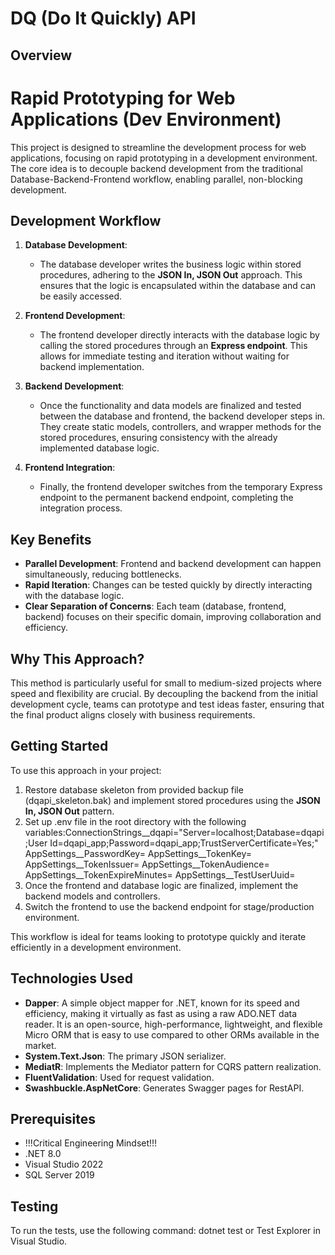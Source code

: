 # DQ (Do It Quickly) API

## Overview
# Rapid Prototyping for Web Applications (Dev Environment)

This project is designed to streamline the development process for web applications,
focusing on rapid prototyping in a development environment.
The core idea is to decouple backend development from the traditional Database-Backend-Frontend workflow,
enabling parallel, non-blocking development.

## Development Workflow

1. **Database Development**:
   - The database developer writes the business logic within stored procedures, adhering to the **JSON In,
	 JSON Out** approach. This ensures that the logic is encapsulated within the database and can be easily accessed.

2. **Frontend Development**:
   - The frontend developer directly interacts with the database logic by calling the stored procedures
     through an **Express endpoint**. This allows for immediate testing and iteration without waiting for backend implementation.

3. **Backend Development**:
   - Once the functionality and data models are finalized and tested between the database and frontend,
	 the backend developer steps in. They create static models, controllers, and wrapper methods for the stored procedures,
	 ensuring consistency with the already implemented database logic.

4. **Frontend Integration**:
   - Finally, the frontend developer switches from the temporary Express endpoint to the permanent backend endpoint,
     completing the integration process.

## Key Benefits
- **Parallel Development**: Frontend and backend development can happen simultaneously, reducing bottlenecks.
- **Rapid Iteration**: Changes can be tested quickly by directly interacting with the database logic.
- **Clear Separation of Concerns**: Each team (database, frontend, backend) focuses on their specific domain,
    improving collaboration and efficiency.

## Why This Approach?
This method is particularly useful for small to medium-sized projects where speed and flexibility are crucial.
By decoupling the backend from the initial development cycle, teams can prototype and test ideas faster,
ensuring that the final product aligns closely with business requirements.

## Getting Started
To use this approach in your project:
1. Restore database skeleton from provided backup file (dqapi_skeleton.bak) and implement stored procedures using the **JSON In, JSON Out** pattern.
2. Set up .env file in the root directory with the following variables:ConnectionStrings__dqapi="Server=localhost;Database=dqapi;User Id=dqapi_app;Password=dqapi_app;TrustServerCertificate=Yes;"
   AppSettings__PasswordKey=
   AppSettings__TokenKey=
   AppSettings__TokenIssuer=
   AppSettings__TokenAudience=
   AppSettings__TokenExpireMinutes=
   AppSettings__TestUserUuid=
2. Once the frontend and database logic are finalized, implement the backend models and controllers.
3. Switch the frontend to use the backend endpoint for stage/production environment.

This workflow is ideal for teams looking to prototype quickly and iterate efficiently in a development environment.

## Technologies Used
- **Dapper**: A simple object mapper for .NET, known for its speed and efficiency,
  making it virtually as fast as using a raw ADO.NET data reader.
  It is an open-source, high-performance, lightweight,
  and flexible Micro ORM that is easy to use compared to other ORMs available in the market.
- **System.Text.Json**: The primary JSON serializer.
- **MediatR**: Implements the Mediator pattern for CQRS pattern realization.
- **FluentValidation**: Used for request validation.
- **Swashbuckle.AspNetCore**: Generates Swagger pages for RestAPI.

## Prerequisites
- !!!Critical Engineering Mindset!!!
- .NET 8.0
- Visual Studio 2022
- SQL Server 2019

## Testing
To run the tests, use the following command: dotnet test or Test Explorer in Visual Studio.
